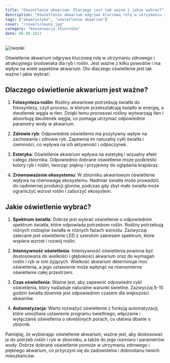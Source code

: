 ```yaml
---
title: "Oświetlenie akwarium: Dlaczego jest tak ważne i jakie wybrać?"
description: "Oświetlenie akwarium odgrywa kluczową rolę w utrzymaniu zdrowego i atrakcyjnego środowiska dla ryb i roślin. Jest ważne z kilku powodów i ma wpływ na wiele aspektów akwarium."
tags: ["akwarystyka", "oświetlenie akwarium"]
cover: "/covers/neons.jpg"
category: "konserwacja_zbiornika"
date: 06.08.2023
---
```


![neonki](/covers/neons.jpg)

Oświetlenie akwarium odgrywa kluczową rolę w utrzymaniu zdrowego i atrakcyjnego środowiska dla ryb i roślin. Jest ważne z kilku powodów i ma wpływ na wiele aspektów akwarium. Oto dlaczego oświetlenie jest tak ważne i jakie wybrać:

## Dlaczego oświetlenie akwarium jest ważne?

1. **Fotosynteza roślin**: Rośliny akwariowe potrzebują światła do fotosyntezy, czyli procesu, w którym przekształcają światło w energię, a dwutlenek węgla w tlen. Dzięki temu procesowi rośliny wytwarzają tlen i absorbują dwutlenek węgla, co pomaga utrzymać odpowiednie parametry wody w akwarium.

2. **Zdrowie ryb**: Odpowiednie oświetlenie ma pozytywny wpływ na zachowanie i zdrowie ryb. Zapewnia im naturalny cykl światła i ciemności, co wpływa na ich aktywność i odpoczynek.

3. **Estetyka**: Oświetlenie akwarium wpływa na estetykę i wizualny efekt całego zbiornika. Odpowiednio dobrane oświetlenie może podkreślić kolory ryb i roślin, tworząc piękny i przyjemny do oglądania krajobraz.

4. **Zrównoważenie ekosystemu**: W zbiorniku akwariowym oświetlenie wpływa na równowagę ekosystemu. Nadmiar światła może prowadzić do nadmiernej produkcji glonów, podczas gdy zbyt mało światła może ograniczyć wzrost roślin i zaburzyć ekosystem.

## Jakie oświetlenie wybrać?

1. **Spektrum światła**: Dobrze jest wybrać oświetlenie o odpowiednim spektrum światła, które odpowiada potrzebom roślin. Rośliny potrzebują różnych rodzajów światła w różnych fazach wzrostu. Zazwyczaj zalecane jest oświetlenie LED z szerokim zakresem spektrum, które wspiera wzrost i rozwój roślin.

2. **Intensywność oświetlenia**: Intensywność oświetlenia powinna być dostosowana do wielkości i głębokości akwarium oraz do wymagań roślin i ryb w nim żyjących. Wielkość akwarium determinuje moc oświetlenia, a jego ustawienie może wpłynąć na równomierne oświetlenie całej przestrzeni.

3. **Czas oświetlenia**: Ważne jest, aby zapewnić odpowiedni cykl oświetlenia, który naśladuje naturalne warunki świetlne. Zazwyczaj 8-10 godzin światła dziennie jest odpowiednim czasem dla większości akwariów.

4. **Automatyzacja**: Warto rozważyć oświetlenie z funkcją automatyzacji, które umożliwia ustawienie programu świetlnego, włączanie i wyłączanie oświetlenia o określonych porach, co ułatwia dbanie o zbiornik.

Pamiętaj, że wybierając oświetlenie akwarium, ważne jest, aby dostosować je do potrzeb roślin i ryb w zbiorniku, a także do jego rozmiaru i parametrów wody. Dobrze dobrane oświetlenie pomoże w utrzymaniu zdrowego i pięknego akwarium, co przyczyni się do zadowolenia i dobrostanu twoich mieszkańców.
